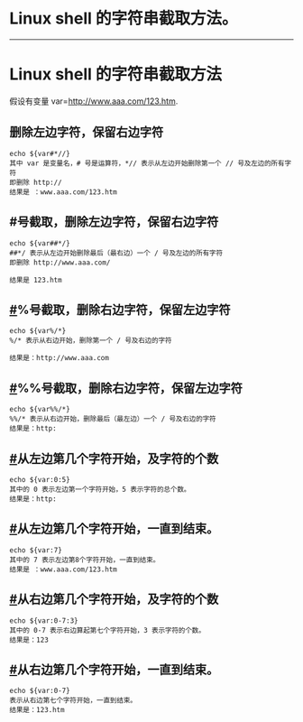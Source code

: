 # Linux shell 的字符串截取方法。

------

# Linux shell 的字符串截取方法

假设有变量 var=http://www.aaa.com/123.htm.

## 删除左边字符，保留右边字符

```shell
echo ${var#*//}
其中 var 是变量名，# 号是运算符，*// 表示从左边开始删除第一个 // 号及左边的所有字符
即删除 http://
结果是 ：www.aaa.com/123.htm
```

## #号截取，删除左边字符，保留右边字符

```shell
echo ${var##*/}
##*/ 表示从左边开始删除最后（最右边）一个 / 号及左边的所有字符
即删除 http://www.aaa.com/

结果是 123.htm
```

## [#](http://www.liuwq.com/views/linux基础/shell截取字符串.html#号截取，删除右边字符，保留左边字符)%号截取，删除右边字符，保留左边字符

```shell
echo ${var%/*}
%/* 表示从右边开始，删除第一个 / 号及右边的字符

结果是：http://www.aaa.com
```

## [#](http://www.liuwq.com/views/linux基础/shell截取字符串.html#号截取，删除右边字符，保留左边字符-2)%%号截取，删除右边字符，保留左边字符

```shell
echo ${var%%/*}
%%/* 表示从右边开始，删除最后（最左边）一个 / 号及右边的字符
结果是：http:
```

## [#](http://www.liuwq.com/views/linux基础/shell截取字符串.html#从左边第几个字符开始，及字符的个数)从左边第几个字符开始，及字符的个数

```shell
echo ${var:0:5}
其中的 0 表示左边第一个字符开始，5 表示字符的总个数。
结果是：http:
```

## [#](http://www.liuwq.com/views/linux基础/shell截取字符串.html#从左边第几个字符开始，一直到结束。)从左边第几个字符开始，一直到结束。

```shell
echo ${var:7}
其中的 7 表示左边第8个字符开始，一直到结束。
结果是 ：www.aaa.com/123.htm
```

## [#](http://www.liuwq.com/views/linux基础/shell截取字符串.html#从右边第几个字符开始，及字符的个数)从右边第几个字符开始，及字符的个数

```shell
echo ${var:0-7:3}
其中的 0-7 表示右边算起第七个字符开始，3 表示字符的个数。
结果是：123
```

## [#](http://www.liuwq.com/views/linux基础/shell截取字符串.html#从右边第几个字符开始，一直到结束。)从右边第几个字符开始，一直到结束。

```shell
echo ${var:0-7}
表示从右边第七个字符开始，一直到结束。
结果是：123.htm
```